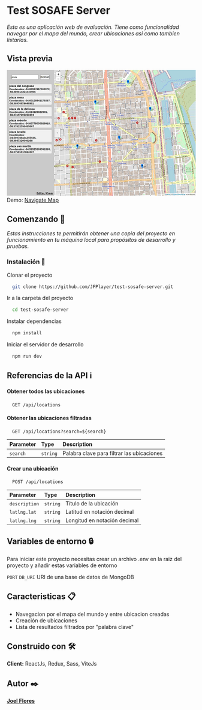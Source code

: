 # Test SOSAFE Server
_Esta es una aplicación web de evaluación. Tiene como funcionalidad navegar por el mapa del mundo, crear ubicaciones asi como tambien listarlas._

## Vista previa 
[![](/preview.jpg)](https://test-sosafe.herokuapp.com/)
Demo: [Navigate Map](https://test-sosafe.herokuapp.com/)

## Comenzando 🚀
_Estas instrucciones te permitirán obtener una copia del proyecto en funcionamiento en tu máquina local para propósitos de desarrollo y pruebas._

### Instalación 🔧

Clonar el proyecto
```bash
  git clone https://github.com/JFPlayer/test-sosafe-server.git
```
Ir a la carpeta del proyecto
```bash
  cd test-sosafe-server
```
Instalar dependencias
```bash
  npm install
```
Iniciar el servidor de desarrollo
```bash
  npm run dev
```

## Referencias de la API :information_source:

#### Obtener todos las ubicaciones
```http
  GET /api/locations
```

#### Obtener las ubicaciones filtradas
```http
  GET /api/locations?search=${search}
```

| Parameter | Type     | Description                |
| :-------- | :------- | :------------------------- |
| `search` | `string` |  Palabra clave para filtrar las ubicaciones |

#### Crear una ubicación
```http
  POST /api/locations
```
| Parameter | Type     | Description                |
| :-------- | :------- | :------------------------- |
| `description` | `string` |  Título de la ubicación |
| `latlng.lat` | `string` |  Latitud en notación decimal |
| `latlng.lng` | `string` |  Longitud en notación decimal |

## Variables de entorno :lock:
Para iniciar este proyecto necesitas crear un archivo .env en la raiz del proyecto y añadir estas variables de entorno

`PORT`
`DB_URI` URI de una base de datos de MongoDB

## Caracteristicas 📋
- Navegacion por el mapa del mundo y entre ubicacion creadas
- Creación de ubicaciones
- Lista de resultados filtrados por "palabra clave"

## Construido con 🛠️
**Client:** ReactJs, Redux, Sass, ViteJs

## Autor ✒️
**[Joel Flores](https://www.linkedin.com/in/joel-flores-7801/)**
